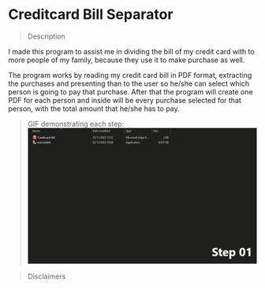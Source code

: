 # Creditcard Bill Separator

>Description

I made this program to assist me in dividing the bill of my credit card with to more people of my family, because they use it to make purchase as well.

The program works by reading my credit card bill in PDF format, extracting the purchases and presenting than to the user so he/she can select which person is going to pay that purchase. After that the program will create one PDF for each person and inside will be every purchase selected for that person, with the total amount that he/she has to pay.

>GIF demonstrating each step:
![](./github/github_gif.gif)


>Disclaimers
